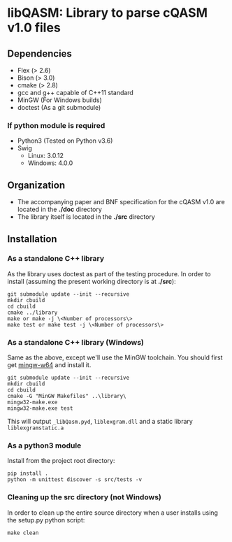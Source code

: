 
# libQASM: Library to parse cQASM v1.0 files

## Dependencies
* Flex (> 2.6)
* Bison (> 3.0)
* cmake (> 2.8)
* gcc and g++ capable of C++11 standard
* MinGW (For Windows builds)
* doctest (As a git submodule)

### If python module is required
* Python3 (Tested on Python v3.6)
* Swig
    * Linux: 3.0.12
    * Windows: 4.0.0

## Organization
* The accompanying paper and BNF specification for the cQASM v1.0 are located in the **./doc** directory
* The library itself is located in the **./src** directory

## Installation

### As a standalone C++ library
As the library uses doctest as part of the testing procedure. In order to install (assuming the present working directory is at **./src**):
```
git submodule update --init --recursive
mkdir cbuild
cd cbuild
cmake ../library
make or make -j \<Number of processors\>
make test or make test -j \<Number of processors\>
```

### As a standalone C++ library (Windows)
Same as the above, except we'll use the MinGW toolchain. You should first get [mingw-w64](https://sourceforge.net/projects/mingw-w64/) and install it.
```
git submodule update --init --recursive
mkdir cbuild
cd cbuild
cmake -G "MinGW Makefiles" ..\library\
mingw32-make.exe
mingw32-make.exe test
```

This will output `_libQasm.pyd`, `liblexgram.dll` and a static library `liblexgramstatic.a`

### As a python3 module
Install from the project root directory:
```
pip install .
python -m unittest discover -s src/tests -v
```

### Cleaning up the src directory (not Windows)
In order to clean up the entire source directory when a user installs using the setup.py python script:
```
make clean
```
